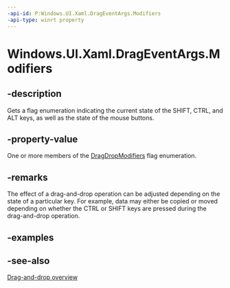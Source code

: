 ```yaml
---
-api-id: P:Windows.UI.Xaml.DragEventArgs.Modifiers
-api-type: winrt property
---
```


<!-- Property syntax
public Windows.ApplicationModel.DataTransfer.DragDrop.DragDropModifiers Modifiers { get; }
-->

# Windows.UI.Xaml.DragEventArgs.Modifiers

## -description
Gets a flag enumeration indicating the current state of the SHIFT, CTRL, and ALT keys, as well as the state of the mouse buttons.



## -property-value
One or more members of the [DragDropModifiers](../windows.applicationmodel.datatransfer.dragdrop/dragdropmodifiers.md) flag enumeration.

## -remarks
The effect of a drag-and-drop operation can be adjusted depending on the state of a particular key. For example, data may either be copied or moved depending on whether the CTRL or SHIFT keys are pressed during the drag-and-drop operation.

## -examples

## -see-also

[Drag-and-drop overview](/windows/uwp/design/input/drag-and-drop)
